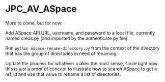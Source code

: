 # JPC_AV_ASpace

More to come, but for now:

Add ASpace API URL, username, and password to a local file, currently named creds.py (and imported by the authenticate.py file)

Run `python aspace-rename-directory.py` from the context of the directory that has the group of directories in need of renaming.

Update the process for whatever makes the most sense, since right now this is just a proof of concept to illustrate how to search ASpace to get a ref_id and use that value to rename a list of directories.
